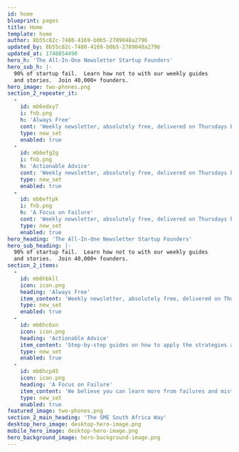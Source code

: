 ```yaml
---
id: home
blueprint: pages
title: Home
template: home
author: 8b55c82c-7480-4169-b0b5-2789048a2796
updated_by: 8b55c82c-7480-4169-b0b5-2789048a2796
updated_at: 1748854490
hero_h: 'The All-In-One Newsletter Startup Founders'
hero_sub_h: |-
  90% of startup fail.  Learn how not to with our weekly guides
  and stories.  Join 40,000+ founders.
hero_image: two-phones.png
section_2_repeater_it:
  -
    id: mb6edxy7
    i: fnb.png
    h: 'Always Free'
    cont: 'Weekly newsletter, absolutely free, delivered on Thursdays by 9am Eastern time.'
    type: new_set
    enabled: true
  -
    id: mb6efg2g
    i: fnb.png
    h: 'Actionable Advice'
    cont: 'Weekly newsletter, absolutely free, delivered on Thursdays by 9am Eastern time.'
    type: new_set
    enabled: true
  -
    id: mb6eftpk
    i: fnb.png
    h: 'A Focus on Failure'
    cont: 'Weekly newsletter, absolutely free, delivered on Thursdays by 9am Eastern time.'
    type: new_set
    enabled: true
hero_heading: 'The All-In-One Newsletter Startup Founders'
hero_sub_heading: |-
  90% of startup fail.  Learn how not to with our weekly guides
  and stories.  Join 40,000+ founders.
section_2_items:
  -
    id: mb6hbkll
    icon: icon.png
    heading: 'Always Free'
    item_content: 'Weekly newsletter, absolutely free, delivered on Thursdays by 9am Eastern time.'
    type: new_set
    enabled: true
  -
    id: mb6hc6xn
    icon: icon.png
    heading: 'Actionable Advice'
    item_content: 'Step-by-step guides on how to apply the strategies and frameworks shared.'
    type: new_set
    enabled: true
  -
    id: mb6hcp45
    icon: icon.png
    heading: 'A Focus on Failure'
    item_content: 'We believe you can learn more from failures and mistakes than from successes.'
    type: new_set
    enabled: true
featured_image: two-phones.png
section_2_main_heading: 'The SME South Africa Way'
desktop_hero_image: desktop-hero-image.png
mobile_hero_image: desktop-hero-image.png
hero_background_image: hero-background-image.png
---
```


